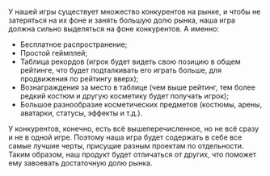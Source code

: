 У нашей игры существует множество конкурентов на рынке, 
и чтобы не затеряться на их фоне и занять большую долю рынка, наша игра должна сильно выделяться на фоне конкурентов. 
А именно:

 - Бесплатное распространение;
 - Простой геймплей;
 - Таблица рекордов (игрок будет видеть свою позицию в общем рейтинге, что будет подталкивать его играть больше, для продвижения по рейтингу вверх);
 - Вознаграждения за место в таблице (чем выше рейтинг, тем более редкий костюм и другую косметику будет получать игрок);
 - Большое разнообразие косметических предметов (костюмы, арены, аватарки, статусы, эффекты и т.д.). 
 
У конкурентов, конечно, есть всё вышеперечисленное, но не всё сразу и не в одной игре. 
Поэтому наша игра будет содержать в себе все самые лучшие черты, присущие разным проектам по отдельности. 
Таким образом, наш продукт будет отличаться от других, что поможет ему завоевать достаточную долю рынка.
